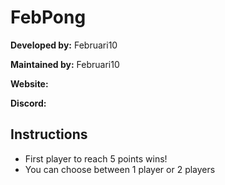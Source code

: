 # FebPong

**Developed by:** Februari10

**Maintained by:** Februari10

**Website:**

**Discord:** 

## Instructions 
- First player to reach 5 points wins! 
- You can choose between 1 player or 2 players